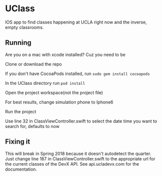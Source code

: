 # UClass

IOS app to find classes happening at UCLA right now and the inverse, empty classrooms. 

## Running
Are you on a mac with xcode installed? Cuz you need to be

Clone or download the repo

If you don't have CocoaPods installed, run `sudo gem install cocoapods`

In the UClass directory run `pod install`

Open the project workspace(not the project file)

For best results, change simulation phone to Iphone6

Run the project

Use line 32 in ClassViewController.swift to select the date time you want to search for, defaults to now 

## Fixing it
This will break in Spring 2018 because it doesn't autodetect the quarter. Just change line
187 in ClassViewController.swift to the appropriate url for the current classes of the DevX API.
See api.ucladevx.com for the documentation.

